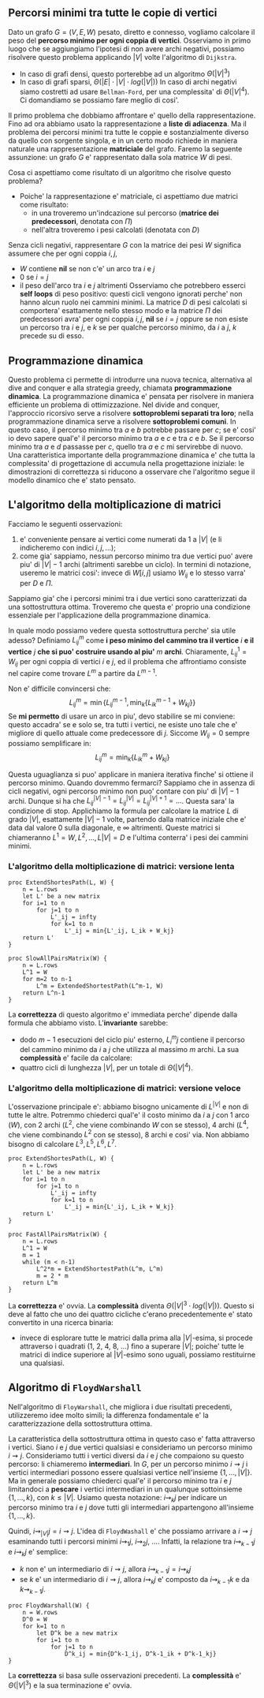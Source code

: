 ## Percorsi minimi tra tutte le copie di vertici
Dato un grafo $G = (V, E, W)$ pesato, diretto e connesso, vogliamo calcolare il peso del **percorso minimo per ogni coppia di vertici**.
Osserviamo in primo luogo che se aggiungiamo l'ipotesi di non avere archi negativi, possiamo risolvere questo problema applicando $|V|$ volte l'algoritmo di `Dijkstra`.
- In caso di grafi densi, questo porterebbe ad un algoritmo $\Theta(|V|^3)$
- In caso di grafi sparsi, $\Theta(|E| \cdot |V| \cdot log(|V|))$ 
In caso di archi negativi siamo costretti ad usare `Bellman-Ford`, per una complessita' di $\Theta(|V|^4)$.
Ci domandiamo se possiamo fare meglio di cosi'.

Il primo problema che dobbiamo affrontare e' quello della rappresentazione. Fino ad ora abbiamo usato la rappresentazione a **liste di adiacenza**. Ma il problema dei percorsi minimi tra tutte le coppie e sostanzialmente diverso da quello con sorgente singola, e in un certo modo richiede in maniera naturale una rappresentazione **matriciale** del grafo.
Faremo la seguente assunzione: un grafo $G$ e' rappresentato dalla sola matrice $W$ di pesi.

Cosa ci aspettiamo come risultato di un algoritmo che risolve questo problema?
- Poiche' la rappresentazione e' matriciale, ci aspettiamo due matrici come risultato:
	- in una troveremo un'indcazione sul percorso (**matrice dei predecessori**, denotata con $\Pi$)
	- nell'altra troveremo i pesi calcolati (denotata con $D$)

Senza cicli negativi, rappresentare $G$ con la matrice dei pesi $W$ significa assumere che per ogni coppia $i, j$, 
- $W$ contiene **nil** se non c'e' un arco tra $i$ e $j$
- 0 se $i=j$
- il peso dell'arco tra $i$ e $j$ altrimenti
Osserviamo che potrebbero esserci **self loops** di peso positivo: questi cicli vengono ignorati perche' non hanno alcun ruolo nei cammini minimi.
La matrice $D$ di pesi calcolati si comportera' esattamente nello stesso modo e la matrice $\Pi$ dei predecessori avra' per ogni coppia $i, j$, **nil** se $i=j$ oppure se non esiste un percorso tra $i$ e $j$, e $k$ se per qualche percorso minimo, da $i$ a $j$, $k$ precede su di esso.

## Programmazione dinamica
Questo problema ci permette di introdurre una nuova tecnica, alternativa al dive and conquer e alla strategia greedy, chiamata **programmazione dinamica**. 
La programmazione dinamica e' pensata per risolvere in maniera efficiente un problema di ottimizzazione.
Nel divide and conquer, l'approccio ricorsivo serve a risolvere **sottoproblemi separati tra loro**; nella programmazione dinamica serve a risolvere **sottoproblemi comuni**.
In questo caso, il percorso minimo tra $a$ e $b$ potrebbe passare per $c$; se e' cosi' io devo sapere qual'e' il percorso minimo tra $a$ e $c$ e tra $c$ e $b$. Se il percorso minimo tra $a$ e $d$ passasse per $c$, quello tra $a$ e $c$ mi servirebbe di nuovo.
Una caratteristica importante della programmazione dinamica e' che tutta la complessita' di progettazione di accumula nella progettazione iniziale: le dimostrazioni di correttezza si riducono a osservare che l'algoritmo segue il modello dinamico che e' stato pensato.

## L'algoritmo della moltiplicazione di matrici
Facciamo le seguenti osservazioni:
1. e' conveniente pensare ai vertici come numerati da 1 a $|V|$ (e li indicheremo con indici $i, j, \ldots$);
2. come gia' sappiamo, nessun percorso minimo tra due vertici puo' avere piu' di $|V|-1$ archi (altrimenti sarebbe un ciclo).
In termini di notazione, useremo le matrici cosi': invece di $W[i,j]$ usiamo $W_{ij}$ e lo stesso varra' per $D$ e $\Pi$.

Sappiamo gia' che i percorsi minimi tra i due vertici sono caratterizzati da una sottostruttura ottima. Troveremo che questa e' proprio una condizione essenziale per l'applicazione della programmazione dinamica.

In quale modo possiamo vedere questa sottostruttura perche' sia utile adesso?
Definiamo $L^m_{ij}$ come **i peso minimo del cammino tra il vertice** $i$ **e il vertice** $j$ **che si puo' costruire usando al piu'** $m$ **archi**.
Chiaramente, $L^1_{ij} = W_{ij}$ per ogni coppia di vertici $i$ e $j$, ed il problema che affrontiamo consiste nel capire come trovare $L^m$ a partire da $L^{m-1}$.

Non e' difficile convincersi che:
$$ 
L^m_{ij} = \min\{L^{m-1}_{ij}, \min_k\{L^{m-1}_{ik} + W_{kj}\}\}
$$
Se **mi permetto** di usare un arco in piu', devo stabilire se mi conviene: questo accadra' se e solo se, tra tutti i vertici, ne esiste uno tale che e' migliore di quello attuale come predecessore di $j$.
Siccome $W_{ij}=0$ sempre possiamo semplificare in:
$$
L^m_{ij} = \min_k\{ L^m _{ik} + W_{kj} \}
$$

Questa uguaglianza si puo' applicare in maniera iterativa finche' si ottiene il percorso minimo.
Quando dovremmo fermarci? Sappiamo che in assenza di cicli negativi, ogni percorso minimo non puo' contare con piu' di $|V|-1$ archi. Dunque si ha che $L^{|V|-1}_{ij} = L^{|V|}_{ij} = L^{|V|+1}_{ij} = \ldots$. Questa sara' la condizione di stop.
Applichiamo la formula per calcolare la matrice $L$ di grado $|V|$, esattamente $|V|-1$ volte, partendo dalla matrice iniziale che e' data dal valore 0 sulla diagonale, e $\infty$ altrimenti.
Queste matrici si chiameranno $L^1 = W, L^2, \ldots, L|V| = D$ e l'ultima conterra' i pesi dei cammini minimi.

### L'algoritmo della moltiplicazione di matrici: versione lenta
``` Pseudocodice
proc ExtendShortesPath(L, W) {
	n = L.rows
	let L' be a new matrix
	for i=1 to n
		for j=1 to n
			L'_ij = infty
			for k=1 to n
				L'_ij = min{L'_ij, L_ik + W_kj}
	return L'
}

proc SlowAllPairsMatrix(W) {
	n = L.rows
	L^1 = W
	for m=2 to n-1
		L^m = ExtendedShortestPath(L^m-1, W)
	return L^n-1
}
```

La **correttezza** di questo algoritmo e' immediata perche' dipende dalla formula che abbiamo visto.
L'**invariante** sarebbe:
- dodo $m-1$ esecuzioni del ciclo piu' esterno, $L^m_ij$ contiene il percorso del cammino minimo da $i$ a $j$ che utilizza al massimo $m$ archi.
La sua **complessità** e' facile da calcolare:
- quattro cicli di lunghezza $|V|$, per un totale di $\Theta(|V|^4)$.

### L'algoritmo della moltiplicazione di matrici: versione veloce
L'osservazione principale e': abbiamo bisogno unicamente di $L^{|V|}$ e non di tutte le altre.
Potremmo chiederci qual'e' il costo minimo da $i$ a $j$ con 1 arco ($W$), con 2 archi ($L^2$, che viene combinando $W$ con se stesso), 4 archi ($L^4$, che viene combinando $L^2$ con se stesso), 8 archi e cosi' via.
Non abbiamo bisogno di calcolare $L^3, L^5, L^6, L^7$.

``` Pseudocodice
proc ExtendShortesPath(L, W) {
	n = L.rows
	let L' be a new matrix
	for i=1 to n
		for j=1 to n
			L'_ij = infty
			for k=1 to n
				L'_ij = min{L'_ij, L_ik + W_kj}
	return L'
}

proc FastAllPairsMatrix(W) {
	n = L.rows
	L^1 = W
	m = 1
	while (m < n-1)
		L^2*m = ExtendShortestPath(L^m, L^m)
		m = 2 * m
	return L^m
}
```

La **correttezza** e' ovvia.
La **complessità** diventa $\Theta(|V|^3 \cdot log(|V|))$. Questo si deve al fatto che uno dei quattro cicliche c'erano precedentemente e' stato convertito in una ricerca binaria:
- invece di esplorare tutte le matrici dalla prima alla $|V|$-esima, si procede attraverso i quadrati (1, 2, 4, 8, ...) fino a superare $|V|$; poiche' tutte le matrici di indice superiore al $|V|$-esimo sono uguali, possiamo restituirne una qualsiasi.

## Algoritmo di `FloydWarshall`
Nell'algoritmo di `FloyWarshall`, che migliora i due risultati precedenti, utilizzeremo idee molto simili; la differenza fondamentale e' la caratterizzazione della sottostruttura ottima.

La caratteristica della sottostruttura ottima in questo caso e' fatta attraverso i vertici.
Siano $i$ e $j$ due vertici qualsiasi e consideriamo un percorso minimo $i \rightsquigarrow j$. 
Consideriamo tutti i vertici diversi da $i$ e $j$ che compaiono su questo percorso: li chiameremo **intermediari**.
In $G$, per un percorso minimo $i \rightsquigarrow j$ i vertici intermediari possono essere qualsiasi vertice nell'insieme $\{1, \ldots, |V|\}$. Ma in generale possiamo chiederci qual'e' il percorso minimo tra $i$ e $j$ limitandoci a **pescare** i vertici intermediari in un qualunque sottoinsieme $\{ 1, \ldots, k \}$, con $k \le |V|$.
Usiamo questa notazione: $i \rightsquigarrow_k j$ per indicare un percorso minimo tra $i$ e $j$ dove tutti gli intermediari appartengono all'insieme $\{1, \ldots, k\}$.

Quindi, $i \rightsquigarrow_{|V|} j = i \rightsquigarrow j$. L'idea di `FloydWashall` e' che possiamo arrivare a $i \rightsquigarrow j$ esaminando tutti i percorsi minimi $i \rightsquigarrow_1 j$, $i \rightsquigarrow_2 j$, $\ldots$. 
Infatti, la relazione tra $i \rightsquigarrow_{k-1} j$ e $i \rightsquigarrow_k j$ e' semplice:
- $k$ non e' un intermediario di $i \rightsquigarrow j$, allora $i \rightsquigarrow_{k-1} j = i \rightsquigarrow_k j$
- se $k$ e' un intermediario di $i \rightsquigarrow j$, allora $i \rightsquigarrow_k j$ e' composto da $i \rightsquigarrow_{k-1} k$ e da $k \rightsquigarrow_{k-1} j$.

``` Pseudocodice
proc FloydWarshall(W) {
	n = W.rows
	D^0 = W
	for k=1 to n
		let D^k be a new matrix
		for i=1 to n
			for j=1 to n
				D^k_ij = min{D^k-1_ij, D^k-1_ik + D^k-1_kj}
}
```

La **correttezza** si basa sulle osservazioni precedenti.
La **complessità** e' $\Theta(|V|^3)$ e la sua terminazione e' ovvia.